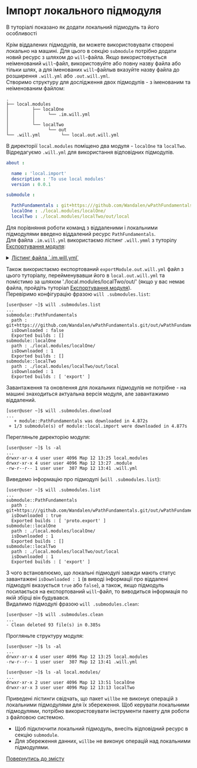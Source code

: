 # Імпорт локального підмодуля

В туторіалі показано як додати локальний підмодуль та його особливості

Крім віддалених підмодулів, ви можете використовувати створені локально на машині. Для цього в секцію `submodule` потрібно додати новий ресурс з шляхом до `will`-файла. Якщо використовується неіменований `will`-файл, використовуйте або повну назву файла або тільки шлях, а для іменованих `will`-файлыв вказуйте назву файла до розширення `.will.yml` або `.out.will.yml`.   
Створимо структуру для дослідження двох підмодулів - з іменованим та неіменованим файлом:

```
.
├── local.modules
│         ├── localOne
│         │     └── .im.will.yml
│         │
│         └── localTwo
│               └── out
└── .will.yml        └── local.out.will.yml

```

В директорії `local.modules` поміщено два модуля - `localOne` та `localTwo`.  
Відредагуємо `.will.yml` для використання відповідних підмодулів.  

```yaml
about :

  name : 'local.import'
  description : 'To use local modules'
  version : 0.0.1

submodule :

  PathFundamentals : git+https:///github.com/Wandalen/wPathFundamentals.git/out/wPathFundamentals#master
  localOne : ./local.modules/localOne/
  localTwo : ./local.modules/localTwo/out/local

```

Для порівняння роботи команд з віддаленими і локальними підмодулями введено віддалений ресурс `PathFundamentals`.  
Для файла `.im.will.yml` використаємо лістинг `.will.ymml` з туторілу [Експортування модуля](ExportedWillFile.ukr.md):

<details>
  <summary><u>Лістинг файла `.im.will.yml`</u></summary>

```yaml

about :
    name : exportModule
    description : "To export single file"
    version : 0.0.1

path :
  in : '.'
  out : 'out'
  fileToExport : 'fileToExport'

step  :
  export.single :
      inherit : predefined.export
      export : path::fileToExport
      tar : 0

build :
  export :
      criterion :
          default : 1
          export : 1
      steps :
          - export.single
          
```

</details>

Також використаємо експортований `exportModule.out.will.yml` файл з цього туторіалу, перейменувавши його в `local.out.will.yml` та помістимо за шляхом './local.modules/localTwo/out/' (якщо у вас немає файла, пройдіть туторіал [Експортування модуля](ExportedWillFile.ukr.md)).  
Перевіримо конфігурацію фразою `will .submodules.list`:

```
[user@user ~]$ will .submodules.list
...
submodule::PathFundamentals
  path : git+https:///github.com/Wandalen/wPathFundamentals.git/out/wPathFundamentals#master
  isDownloaded : false
  Exported builds : []
submodule::localOne
  path : ./local.modules/localOne/
  isDownloaded : 1
  Exported builds : []
submodule::localTwo
  path : ./local.modules/localTwo/out/local
  isDownloaded : 1
  Exported builds : [ 'export' ]

```

Завантаження та оновлення для локальних підмодулів не потрібне - на машині знаходиться актуальна версія модуля, але завантажимо віддалений. 

```
[user@user ~]$ will .submodules.download
...
   + module::PathFundamentals was downloaded in 4.872s
 + 1/3 submodule(s) of module::local.import were downloaded in 4.877s

``` 
Перегляньте директорію модуля:

``` 
[user@user ~]$ ls -al
...
drwxr-xr-x 4 user user 4096 Мар 12 13:25 local.modules
drwxr-xr-x 4 user user 4096 Мар 12 13:27 .module
-rw-r--r-- 1 user user  307 Мар 12 13:41 .will.yml

```

Виведемо інформацію про підмодулі (`will .submodules.list`):

```
[user@user ~]$ will .submodules.list
...
submodule::PathFundamentals
  path : git+https:///github.com/Wandalen/wPathFundamentals.git/out/wPathFundamentals#master
  isDownloaded : true
  Exported builds : [ 'proto.export' ]
submodule::localOne
  path : ./local.modules/localOne/
  isDownloaded : 1
  Exported builds : []
submodule::localTwo
  path : ./local.modules/localTwo/out/local
  isDownloaded : 1
  Exported builds : [ 'export' ]

```

З чого встановлюємо, що локальні підмодулі завжди мають статус завантажені `isDownloaded : 1` (в виводі інформації про віддалені підмодулі вказується `true` або `false`), а також, якщо підмодуль посилається на експортований `will`-файл, то виводиться інформація по якій збірці він будувався.  
Видалимо підмодулі фразою `will .submodules.clean`:

```
[user@user ~]$ will .submodules.clean
...
- Clean deleted 93 file(s) in 0.385s

```
Прогляньте структуру модуля:

``` 
[user@user ~]$ ls -al
...
drwxr-xr-x 4 user user 4096 Мар 12 13:25 local.modules
-rw-r--r-- 1 user user  307 Мар 12 13:41 .will.yml

```

```
[user@user ~]$ ls -al local.modules/
...
drwxr-xr-x 2 user user 4096 Мар 12 13:51 localOne
drwxr-xr-x 3 user user 4096 Мар 12 13:13 localTwo

```

Приведені лістинги свідчать, що пакет `willbe` не виконує операцій з локальними підмодулями для їх збереження. Щоб керувати локальними підмодулями, потрібно використовувати інструменти пакету для роботи з файловою системою. 

- Щоб підключити локальний підмодуль, внесіть відповідний ресурс в секцію `submodule`.  
- Для збереження данних, `willbe` не виконує операцій над локальними підмодулями.  

[Повернутись до змісту](../README.md#tutorials)